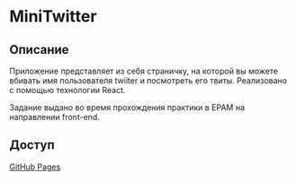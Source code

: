 # MiniTwitter

## Описание
Приложение представляет из себя страничку, на которой вы можете вбивать имя пользователя twiiter и посмотреть его твиты. Реализовано с помощью технологии React.

Задание выдано во время прохождения практики в EPAM на направлении front-end.

## Доступ

[GitHub Pages](https://xeniasv.github.io/Epam_Twitter/)

